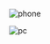 ![phone](https://user-images.githubusercontent.com/85312053/154813647-bc29cc81-e877-44a3-90cb-2415c11c1309.jpg)


![pc](https://user-images.githubusercontent.com/85312053/154813657-930654a4-5a43-489b-913e-9900ddb98b5b.jpg)
